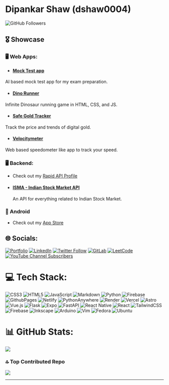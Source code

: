 # Dipankar Shaw (dshaw0004)

![GitHub Followers](https://img.shields.io/github/followers/dshaw0004?style=social)

## 🎖️ Showcase

### 🖥️ Web Apps:

  * #### [Mock Test app](https://makautmocktest.netlify.app/)
  AI based mock test app for my exam preparation.

  * #### [Dino Runner](https://dinorunner.web.app)
  Infinite Dinosaur running game in HTML, CSS, and JS.

  * #### [Safe Gold Tracker](https://safegold.web.app)
   Track the price and trends of digital gold.

  * #### [Velocitymeter](https://velocitymeter.web.app)
   Web based speedometer like app to track your speed.


### 🖥 Backend:
  * Check out my [Rapid API Profile](https://rapidapi.com/user/dshaw0004)

  * #### [ISMA - Indian Stock Market API](https://rapidapi.com/dshaw0004/api/indian-stock-market-api1)
    An API for everything related to Indian Stock Market.

### 📱 Android
  * Check out my [App Store](https://appbasket.web.app/)

## 🌐 Socials:
[![Portfolio](https://img.shields.io/badge/Portfolio-%23000000.svg?logo=firefox&logoColor=#FF7139)](https://dipankarshaw.web.app)
[![LinkedIn](https://img.shields.io/badge/LinkedIn-%230077B5.svg?logo=linkedin&logoColor=white)](https://linkedin.com/in/dshaw0004)
[![Twitter Follow](https://img.shields.io/twitter/follow/dshaw0004)](https://twitter.com/intent/follow?screen_name=dshaw0004)
[![GitLab](https://img.shields.io/badge/GitLab-%23FFFFFF.svg?logo=GitLab&logoColor=#FC6D26)](https://gitlab.com/dshaw0004)
[![LeetCode](https://img.shields.io/badge/LeetCode-000000?logo=LeetCode&logoColor=#d16c06)](https://leetcode.com/u/dshaw0004)
[![YouTube Channel Subscribers](https://img.shields.io/youtube/channel/subscribers/UCdMbqhTIUH_D3sA-5xl_Daw)](https://youtube.com/@dshaw0004)

# 💻 Tech Stack:
![CSS3](https://img.shields.io/badge/css3-%231572B6.svg?style=for-the-badge&logo=css3&logoColor=white)
![HTML5](https://img.shields.io/badge/html5-%23E34F26.svg?style=for-the-badge&logo=html5&logoColor=white)
![JavaScript](https://img.shields.io/badge/javascript-%23323330.svg?style=for-the-badge&logo=javascript&logoColor=%23F7DF1E)
![Markdown](https://img.shields.io/badge/markdown-%23000000.svg?style=for-the-badge&logo=markdown&logoColor=white)
![Python](https://img.shields.io/badge/python-3670A0?style=for-the-badge&logo=python&logoColor=ffdd54)
![Firebase](https://img.shields.io/badge/firebase-%23039BE5.svg?style=for-the-badge&logo=firebase)
![GithubPages](https://img.shields.io/badge/github%20pages-121013?style=for-the-badge&logo=github&logoColor=white)
![Netlify](https://img.shields.io/badge/netlify-%23000000.svg?style=for-the-badge&logo=netlify&logoColor=#00C7B7)
![PythonAnywhere](https://img.shields.io/badge/pythonanywhere-%232F9FD7.svg?style=for-the-badge&logo=pythonanywhere&logoColor=151515)
![Render](https://img.shields.io/badge/Render-%46E3B7.svg?style=for-the-badge&logo=render&logoColor=white)
![Vercel](https://img.shields.io/badge/vercel-%23000000.svg?style=for-the-badge&logo=vercel&logoColor=white)
![Astro](https://img.shields.io/badge/astro-%232C2052.svg?style=for-the-badge&logo=astro&logoColor=white)
![Vue.js](https://img.shields.io/badge/Vue.js-4FC08D?style=for-the-badge&logo=vue.js&logoColor=white)
![Flask](https://img.shields.io/badge/flask-%23000.svg?style=for-the-badge&logo=flask&logoColor=white)
![Expo](https://img.shields.io/badge/expo-1C1E24?style=for-the-badge&logo=expo&logoColor=#D04A37)
![FastAPI](https://img.shields.io/badge/FastAPI-005571?style=for-the-badge&logo=fastapi)
![React Native](https://img.shields.io/badge/react_native-%2320232a.svg?style=for-the-badge&logo=react&logoColor=%2361DAFB)
![React](https://img.shields.io/badge/react-%2320232a.svg?style=for-the-badge&logo=react&logoColor=%2361DAFB)
![TailwindCSS](https://img.shields.io/badge/tailwindcss-%2338B2AC.svg?style=for-the-badge&logo=tailwind-css&logoColor=white)
![Firebase](https://img.shields.io/badge/firebase-a08021?style=for-the-badge&logo=firebase&logoColor=ffcd34)
![Inkscape](https://img.shields.io/badge/Inkscape-e0e0e0?style=for-the-badge&logo=inkscape&logoColor=080A13)
![Arduino](https://img.shields.io/badge/-Arduino-00979D?style=for-the-badge&logo=Arduino&logoColor=white)
![Vim](https://img.shields.io/badge/VIM-%2311AB00.svg?style=for-the-badge&logo=vim&logoColor=white)
![Fedora](https://img.shields.io/badge/Fedora-294172?style=for-the-badge&logo=fedora&logoColor=white)
![Ubuntu](https://img.shields.io/badge/Ubuntu-E95420?style=for-the-badge&logo=ubuntu&logoColor=white)

# 📊 GitHub Stats:

![](https://github-readme-stats.vercel.app/api/top-langs/?username=dshaw0004&theme=highcontrast&hide_border=false&include_all_commits=true&count_private=false&layout=compact)


### 🔝 Top Contributed Repo
![](https://github-contributor-stats.vercel.app/api?username=dshaw0004&limit=5&theme=midnight-purple&combine_all_yearly_contributions=true)

---

<!-- Proudly created with GPRM ( https://gprm.itsvg.in ) with some manual changes -->
